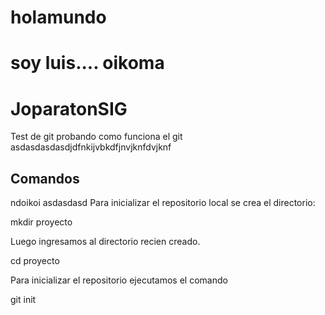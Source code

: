 
# holamundo
# soy luis.... oikoma
# JoparatonSIG

Test de git
probando como funciona el git
asdasdasdasdjdfnkijvbkdfjnvjknfdvjknf
## Comandos
ndoikoi
asdasdasd
Para inicializar el repositorio local se crea el directorio:

mkdir proyecto

Luego ingresamos al directorio recien creado.

cd proyecto

Para inicializar el repositorio ejecutamos el comando

git init


